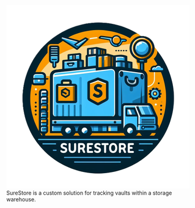 ![alt text](https://raw.githubusercontent.com/TylerShetrompf/SureStore/main/images/logo.png)
SureStore is a custom solution for tracking vaults within a storage warehouse.
